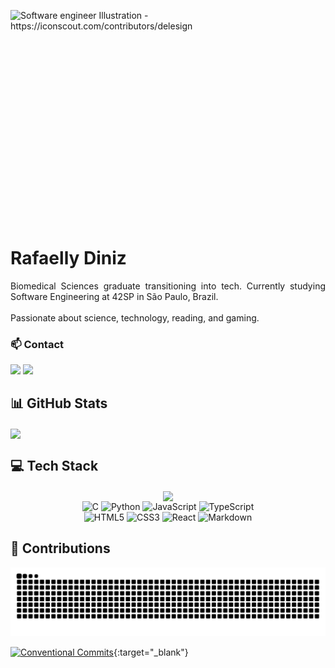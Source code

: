 <p>
    <a target="_blank" rel="noopener noreferrer nofollow" href="https://cdni.iconscout.com/illustration/premium/thumb/female-web-developer-working-on-project-5691620-4759502.png">
        <img align="right" alt="Software engineer Illustration - https://iconscout.com/contributors/delesign" height="380" src="https://cdni.iconscout.com/illustration/premium/thumb/female-web-developer-working-on-project-5691620-4759502.png" style="max-width: 100%;">
    </a>
</p>

# Rafaelly Diniz

<p align="justify">
Biomedical Sciences graduate transitioning into tech. Currently studying Software Engineering at 42SP in São Paulo, Brazil.
<br><br>
Passionate about science, technology, reading, and gaming.
</p>

### 📫 Contact

<div> 
  <a href="mailto:rafaellypoliveira@gmail.com" target="_blank"><img src="https://img.shields.io/badge/email-000?style=for-the-badge&logo=gmail"></a>
  <a href="https://www.linkedin.com/in/rafaellyoliveira/" target="_blank"><img src="https://img.shields.io/badge/LinkedIn-000?style=for-the-badge&logo=linkedin&logoColor=0E76A8"></a> 
</div>

## 📊 GitHub Stats

<div>
    <a href="https://github.com/devrafaelly/github-readme-stats" target="_blank">
        <img height=200 align="center" src="https://github-readme-stats.vercel.app/api?username=devrafaelly&show_icons=true&theme=transparent&hide_title=true&hide_border=true&icon_color=785ef0&text_color=ffb000&ring_color=ffb000&rank_icon=github" />
    </a>
</div>

## 💻 Tech Stack

<div align="center">
    <a href="https://github.com/devrafaelly" target="_blank">
        <img height=200 align="center" src="https://github-readme-stats.vercel.app/api/top-langs?username=devrafaelly&layout=donut&langs_count=8&card_width=320&theme=transparent&hide_title=true&hide_border=true&icon_color=785ef0&text_color=ffb000&ring_color=ffb000" />
    </a>
    <div align="center">
        <img alt="C" src="https://img.shields.io/badge/C-00599C?style=for-the-badge&logo=c&logoColor=white">
        <img alt="Python" src="https://img.shields.io/badge/Python-FFD43B?style=for-the-badge&logo=python&logoColor=blue">
        <img alt="JavaScript" src="https://img.shields.io/badge/JavaScript-323330?style=for-the-badge&logo=javascript&logoColor=F7DF1E">
        <img alt="TypeScript" src="https://img.shields.io/badge/TypeScript-007ACC?style=for-the-badge&logo=typescript&logoColor=white">
        <br>
        <img alt="HTML5" src="https://img.shields.io/badge/HTML5-E34F26?style=for-the-badge&logo=html5&logoColor=white">
        <img alt="CSS3" src="https://img.shields.io/badge/CSS3-1572B6?style=for-the-badge&logo=css3&logoColor=white">
        <img alt="React" src="https://img.shields.io/badge/React-20232A?style=for-the-badge&logo=react&logoColor=61DAFB">
        <img alt="Markdown" src="https://img.shields.io/badge/Markdown-000000?style=for-the-badge&logo=markdown&logoColor=white">
    </div>
</div>

## 🐍 Contributions

![Snake animation](https://github.com/devrafaelly/devrafaelly/blob/output/github-contribution-grid-snake.svg)

[![Conventional Commits](https://img.shields.io/badge/Conventional%20Commits-1.0.0-%23FE5196?logo=conventionalcommits&logoColor=white)](https://conventionalcommits.org){:target="_blank"}
